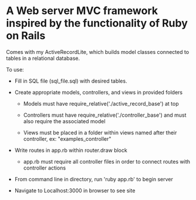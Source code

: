 # A Web server MVC framework inspired by the functionality of Ruby on Rails

Comes with my ActiveRecordLite, which builds model classes connected to tables in a relational database.

[Example Project]: https://github.com/aellison1558/RailsLiteTODOApp

To use:

- Fill in SQL file (sql_file.sql) with desired tables.

- Create appropriate models, controllers, and views in provided folders

  - Models must have require_relative('./active_record_base') at top

  - Controllers must have require_relative('./controller_base') and must also require the associated model

  - Views must be placed in a folder within views named after their controller, ex: "examples_controller"

- Write routes in app.rb within router.draw block

  - app.rb must require all controller files in order to connect routes with controller actions

- From command line in directory, run 'ruby app.rb' to begin server
- Navigate to Localhost:3000 in browser to see site
